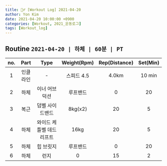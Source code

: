 ```yaml
---
title: 🏋️‍♂️ [Workout Log] 2021-04-20
author: Yon Kim
date: 2021-04-20 10:00:00 +0900
categories: [Workout, 2021_운동로그]
tags: [Workout_log]
---
```


## Routine `2021-04-20 | 하체 | 60분 | PT` ##

|no.|Part|Type|Weight(Rpm)|Rep(Distance)|Set(Min)|
|:---:|:---:|:---:|:---:|:---:|:---:|
|1|인클라인|-|스피드 4.5| 4.0km | 10 min|
|2|하체|이너 어브덕션|루프밴드|0|20|5|
|3|복근|덤벨 사이드밴드|8kg(x2)|20|5
|4|하체|와이드 케틀벨 데드리프트|16kg|20|5
|5|하체|힙 브릿지|루프밴드|0|20|5|
|6|하체|런지|0|15|2


